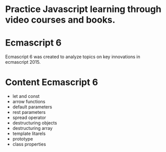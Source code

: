 # Practice Javascript learning through video courses and books.

# Ecmascript 6

Ecmascript 6 was created to analyze topics on key innovations in ecmascript 2015.

# Content Ecmascript 6

- let and const
- arrow functions
- default parameters
- rest parameters
- spread operator
- destructuring objects
- destructuring array
- template litarels
- prototype
- class properties
